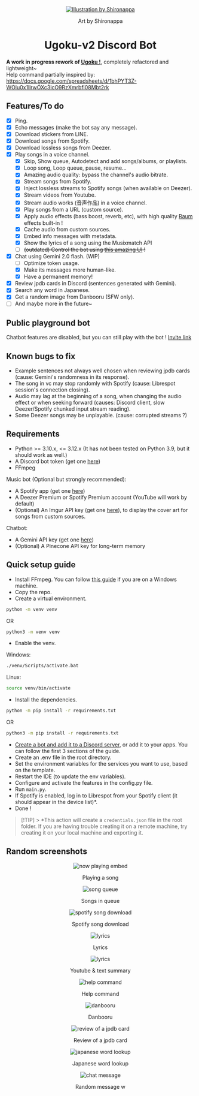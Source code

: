 <div align="center">
  <a href="https://twitter.com/shironappa_">
      <img src="https://i.imgur.com/gj3SRcY.png" alt="Illustration by Shironappa">
  </a>
  <p>Art by Shironappa</p>
  <h1>Ugoku-v2 Discord Bot</h1>
</div>

**A work in progress rework of [Ugoku !](https://github.com/Shewiiii/Ugoku-bot)**, completely refactored and lightweight~  
Help command partially inspired by: https://docs.google.com/spreadsheets/d/1bhPYT3Z-WOlu0x1llrwOXc3lcO9RzXmrbfi08Mbt2rk

<h2>Features/To do</h2>

- [x] Ping.
- [x] Echo messages (make the bot say any message).
- [x] Download stickers from LINE.
- [x] Download songs from Spotify.
- [x] Download lossless songs from Deezer.
- [x] Play songs in a voice channel.
  - [x] Skip, Show queue, Autodetect and add songs/albums, or playlists.
  - [x] Loop song, Loop queue, pause, resume...
  - [x] Amazing audio quality: bypass the channel's audio bitrate.
  - [x] Stream songs from Spotify.
  - [x] Inject lossless streams to Spotify songs (when available on Deezer).
  - [x] Stream videos from Youtube.
  - [x] Stream audio works (音声作品) in a voice channel.
  - [x] Play songs from a URL (custom source).
  - [x] Apply audio effects (bass boost, reverb, etc), with high quality [Raum](https://www.native-instruments.com/en/products/komplete/effects/raum/) effects built-in !
  - [x] Cache audio from custom sources.
  - [x] Embed info messages with metadata.
  - [x] Show the lyrics of a song using the Musixmatch API
  - [ ] ~~(outdated) Control the bot using [this amazing UI](https://github.com/ChinHongTan/Ugoku-frontend) !~~
- [x] Chat using Gemini 2.0 flash. (WIP)
  - [ ] Optimize token usage.
  - [x] Make its messages more human-like.
  - [x] Have a permanent memory!
- [x] Review jpdb cards in Discord (sentences generated with Gemini).
- [x] Search any word in Japanese.
- [x] Get a random image from Danbooru (SFW only).
- [ ] And maybe more in the future~

<h2>Public playground bot</h2>

Chatbot features are disabled, but you can still play with the bot !
[Invite link](https://discord.com/oauth2/authorize?client_id=1260656795974897695)

<h2>Known bugs to fix</h2>

- Example sentences not always well chosen when reviewing jpdb cards (cause: Gemini's randomness in its response).
- The song in vc may stop randomly with Spotify (cause: Librespot session's connection closing).
- Audio may lag at the beginning of a song, when changing the audio effect or when seeking forward (causes: Discord client, slow Deezer/Spotify chunked input stream reading).
- Some Deezer songs may be unplayable. (cause: corrupted streams ?)

<h2>Requirements</h2>

- Python >= 3.10.x, <= 3.12.x (It has not been tested on Python 3.9, but it should work as well.)
- A Discord bot token (get one [here](https://discord.com/developers/applications))
- FFmpeg

Music bot (Optional but strongly recommended):

- A Spotify app (get one [here](https://developer.spotify.com/))
- A Deezer Premium or Spotify Premium account (YouTube will work by default)
- (Optional) An Imgur API key (get one [here](https://imgur.com/account/settings/apps)), to display the cover art for songs from custom sources.

Chatbot:

- A Gemini API key (get one [here](https://aistudio.google.com))
- (Optional) A Pinecone API key for long-term memory

<h2>Quick setup guide</h2>

- Install FFmpeg. You can follow [this guide](https://www.geeksforgeeks.org/how-to-install-ffmpeg-on-windows/) if you are on a Windows machine.
- Copy the repo.
- Create a virtual environment.

```bash
python -m venv venv
```

OR

```bash
python3 -m venv venv
```

- Enable the venv.

Windows:

```bash
./venv/Scripts/activate.bat
```

Linux:

```bash
source venv/bin/activate
```

- Install the dependencies.

```bash
python -m pip install -r requirements.txt
```

OR

```bash
python3 -m pip install -r requirements.txt
```

- [Create a bot and add it to a Discord server](https://guide.pycord.dev/getting-started/creating-your-first-bot), or add it to your apps. You can follow the first 3 sections of the guide.
- Create an .env file in the root directory.
- Set the environment variables for the services you want to use, based on the template.
- Restart the IDE (to update the env variables).
- Configure and activate the features in the config.py file.
- Run `main.py`.
- If Spotify is enabled, log in to Librespot from your Spotify client (it should appear in the device list)\*.
- Done !

> [!TIP] > \*This action will create a `credentials.json` file in the root folder. If you are having trouble creating it on a remote machine, try creating it on your local machine and exporting it.

<h2>Random screenshots</h2>

<div align="center">
  <img src="img/now_playing.png" alt="now playing embed"/>
  <p>Playing a song</p>
  <img src="img/song_queue.jpg" alt="song queue"/>
  <p>Songs in queue</p>
  <img src="img/spotify_download.jpg" alt="spotify song download"/>
  <p>Spotify song download</p>
  <img src="img/lyrics.jpg" alt="lyrics"/>
  <p>Lyrics</p>
  <img src="img/youtube_summary.jpg" alt="lyrics"/>
  <p>Youtube & text summary</p>
  <img src="img/help_command.jpg" alt="help command"/>
  <p>Help command</p>
  <img src="img/danbooru.jpg" alt="danbooru"/>
  <p>Danbooru</p>
  <img src="img/jpdb_review.jpg" alt="review of a jpdb card"/>
  <p>Review of a jpdb card</p>
  <img src="img/jpdb_dict.jpg" alt="japanese word lookup"/>
  <p>Japanese word lookup</p>
  <img src="img/chat.jpg" alt="chat message"/>
  <p>Random message w</p>
</div>

